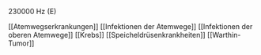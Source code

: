 230000 Hz (E)

[[Atemwegserkrankungen]]
[[Infektionen der Atemwege]]
[[Infektionen der oberen Atemwege]]
[[Krebs]]
[[Speicheldrüsenkrankheiten]]
[[Warthin-Tumor]]